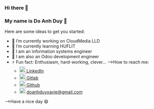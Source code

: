 ### Hi there 👋
### My name is Do Anh Duy 💙

Here are some ideas to get you started:

- 🔭 I’m currently working on CloudMedia LLD
- 🌱 I’m currently learning HUFLIT
- 👯 I am an information systems engineer
- 🤔 I am also an Odoo development engineer
- ⚡ Fun fact: Enthusiasm, hard-working, clever...
-->How to reach me:
   * <a href="https://www.linkedin.com/in/xavie-do14" target="_blank">
      <img width="20" height="20" src="https://img.icons8.com/doodle/24/linkedin--v2.png" alt="linkedin--v2"/>
         LinkedIn
      </a>
   * <a href="https://gitlab.com/Saint1411" target="_blank">
      <img width="20" height="20" src="https://img.icons8.com/color/30/gitlab.png" alt="gitlab"/>
         Gitlab
      </a>
   * <a href="https://github.com/Saint1411" target="_blank">
      <img width="20" height="20" src="https://img.icons8.com/nolan/24/github.png" alt="github"/>
         Github
      </a>
   * <img width="20" height="20" src="https://img.icons8.com/doodle/48/apple-mail.png" alt="apple-mail"/> doanhduyxavie@gmail.com


-->Have a nice day 😄
